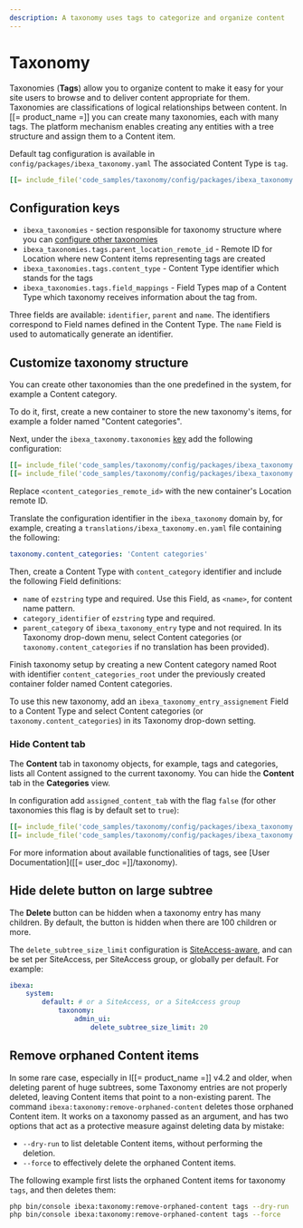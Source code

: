 ```yaml
---
description: A taxonomy uses tags to categorize and organize content
---
```


# Taxonomy

Taxonomies (**Tags**) allow you to organize content to make it easy for your site users to browse and to deliver content appropriate for them. 
Taxonomies are classifications of logical relationships between content.
In [[= product_name =]] you can create many taxonomies, each with many tags. The platform mechanism enables creating any entities with a tree structure and assign them to a Content item.

Default tag configuration is available in `config/packages/ibexa_taxonomy.yaml`
The associated Content Type is `tag`.

``` yaml
[[= include_file('code_samples/taxonomy/config/packages/ibexa_taxonomy.yaml', 0, 9 )=]]
```

## Configuration keys

* `ibexa_taxonomies` - section responsible for taxonomy structure where you can [configure other taxonomies](#customize-taxonomy-structure)
* `ibexa_taxonomies.tags.parent_location_remote_id` - Remote ID for Location where new Content items representing tags are created
* `ibexa_taxonomies.tags.content_type` - Content Type identifier which stands for the tags
* `ibexa_taxonomies.tags.field_mappings` - Field Types map of a Content Type which taxonomy receives information about the tag from. 

Three fields are available: `identifier`, `parent` and `name`.
The identifiers correspond to Field names defined in the Content Type. The `name` Field is used to automatically generate an identifier.

## Customize taxonomy structure

You can create other taxonomies than the one predefined in the system, for example a Content category.

To do it, first, create a new container to store the new taxonomy's items, for example a folder named "Content categories".

Next, under the `ibexa_taxonomy.taxonomies` [key](configuration.md#configuration-files) add the following configuration:

``` yaml
[[= include_file('code_samples/taxonomy/config/packages/ibexa_taxonomy.yaml', 0, 2)=]]        # existing keys
[[= include_file('code_samples/taxonomy/config/packages/ibexa_taxonomy.yaml', 9, 17)=]]
```

Replace `<content_categories_remote_id>` with the new container's Location remote ID.

Translate the configuration identifier in the `ibexa_taxonomy` domain by, for example, creating a `translations/ibexa_taxonomy.en.yaml` file containing the following:
```yaml
taxonomy.content_categories: 'Content categories'
```

Then, create a Content Type with `content_category` identifier and include the following Field definitions:

* `name` of `ezstring` type and required. Use this Field, as `<name>`, for content name pattern.
* `category_identifier` of `ezstring` type and required.
* `parent_category` of `ibexa_taxonomy_entry` type and not required. In its Taxonomy drop-down menu, select Content categories (or `taxonomy.content_categories` if no translation has been provided).

Finish taxonomy setup by creating a new Content category named Root with identifier `content_categories_root` under the previously created container folder named Content categories.

To use this new taxonomy, add an `ibexa_taxonomy_entry_assignement` Field to a Content Type and select Content categories (or `taxonomy.content_categories`) in its Taxonomy drop-down setting.

### Hide Content tab

The **Content** tab in taxonomy objects, for example, tags and categories, lists all Content assigned to the current taxonomy.
You can hide the **Content** tab in the **Categories** view.

In configuration add `assigned_content_tab` with the flag `false` (for other taxonomies this flag is by default set to `true`):

``` yaml
[[= include_file('code_samples/taxonomy/config/packages/ibexa_taxonomy.yaml', 0, 2)=]]        # existing keys
[[= include_file('code_samples/taxonomy/config/packages/ibexa_taxonomy.yaml', 9, 17)=]]
```

For more information about available functionalities of tags, see [User Documentation]([[= user_doc =]]/taxonomy).

## Hide delete button on large subtree

The **Delete** button can be hidden when a taxonomy entry has many children.
By default, the button is hidden when there are 100 children or more.

The `delete_subtree_size_limit` configuration is [SiteAccess-aware](siteaccess_aware_configuration.md), and can be set per SiteAccess, per SiteAccess group, or globally per default.
For example:

```yaml
ibexa:
    system:
        default: # or a SiteAccess, or a SiteAccess group
            taxonomy:
                admin_ui:
                    delete_subtree_size_limit: 20
```

## Remove orphaned Content items

In some rare case, especially in I[[= product_name =]] v4.2 and older, when deleting parent of huge subtrees, some Taxonomy entries are not properly deleted, leaving Content items that point to a non-existing parent.
The command `ibexa:taxonomy:remove-orphaned-content` deletes those orphaned Content item.
It works on a taxonomy passed as an argument, and has two options that act as a protective measure against deleting data by mistake:

- `--dry-run` to list deletable Content items, without performing the deletion.
- `--force` to effectively delete the orphaned Content items.

The following example first lists the orphaned Content items for taxonomy `tags`, and then deletes them:

```bash
php bin/console ibexa:taxonomy:remove-orphaned-content tags --dry-run
php bin/console ibexa:taxonomy:remove-orphaned-content tags --force
```
